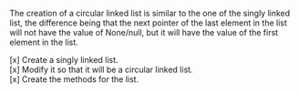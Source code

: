 The creation of a circular linked list is similar to the one of the singly linked list, the difference being that the next pointer of the last element in the list will not have the value of None/null, but it will have the value of the first element in the list.

[x] Create a singly linked list.  
[x] Modify it so that it will be a circular linked list.  
[x] Create the methods for the list.  
